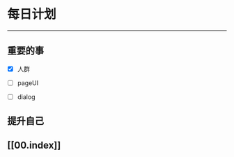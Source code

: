 
# 每日计划
---
## 重要的事

- [x]  人群
- [ ]  pageUI
- [ ]  dialog



## 提升自己

  



## [[00.index]]










